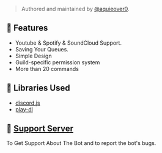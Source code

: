 > Authored and maintained by [@aquieover0](https://github.com/aquieover0).

## 🍥 Features 
* Youtube & Spotify & SoundCloud Support.
* Saving Your Queues.
* Simple Design
* Guild-specific permission system
* More than 20 commands


## 🤍 Libraries Used

* [discord.js](https://www.npmjs.com/package/discord.js)
* [play-dl](https://www.npmjs.com/package/play-dl)

## 📩 [Support Server](https://discord.gg/TGvNEYv8eC)
To Get Support About The Bot and to report the bot's bugs.



